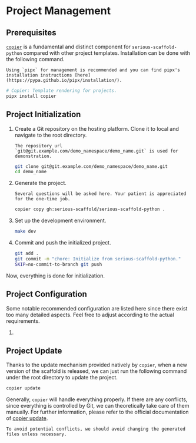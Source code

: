 # Project Management

## Prerequisites

[`copier`](https://copier.readthedocs.io/) is a fundamental and distinct component for `serious-scaffold-python` compared with other project templates. Installation can be done with the following command.

```{note}
Using `pipx` for management is recommended and you can find pipx's installation instructions [here](https://pypa.github.io/pipx/installation/).
```

```bash
# Copier: Template rendering for projects.
pipx install copier
```

## Project Initialization

1. Create a Git repository on the hosting platform. Clone it to local and navigate to the root directory.

    ```{note}
    The repository url `git@git.example.com/demo_namespace/demo_name.git` is used for demonstration.
    ```

    ```bash
    git clone git@git.example.com/demo_namespace/demo_name.git
    cd demo_name
    ```

1. Generate the project.

    ```{note}
    Several questions will be asked here. Your patient is appreciated for the one-time job.
    ```

    ```bash
    copier copy gh:serious-scaffold/serious-scaffold-python .
    ```

1. Set up the development environment.

    ```bash
    make dev
    ```

1. Commit and push the initialized project.

    ```bash
    git add .
    git commit -m "chore: Initialize from serious-scaffold-python."
    SKIP=no-commit-to-branch git push
    ```

Now, everything is done for initialization.

## Project Configuration

Some notable recommended configuration are listed here since there exist too many detailed aspects. Feel free to adjust according to the actual requirements.

1.

## Project Update

Thanks to the update mechanism provided natively by `copier`, when a new version of the scaffold is released, we can just run the following command under the root directory to update the project.

```bash
copier update
```

Generally, `copier` will handle everything properly. If there are any conflicts, since everything is controlled by Git, we can theoretically take care of them manually. For further information, please refer to the official documentation of [copier update](https://copier.readthedocs.io/en/stable/updating/).

```{tip}
To avoid potential conflicts, we should avoid changing the generated files unless necessary.
```
